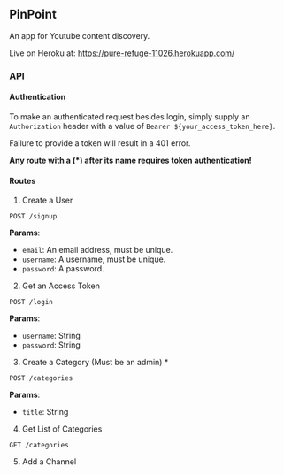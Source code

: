 ## PinPoint

An app for Youtube content discovery.

Live on Heroku at: https://pure-refuge-11026.herokuapp.com/

### API

#### Authentication

To make an authenticated request besides login,
simply supply an `Authorization` header with a
value of `Bearer ${your_access_token_here}`.

Failure to provide a token will result in a 401 error.

**Any route with a (*) after its name requires
token authentication!**

#### Routes

1. Create a User

  `POST /signup`

  **Params**:

  * `email`: An email address, must be unique.
  * `username`: A username, must be unique.
  * `password`: A password.

2. Get an Access Token

  `POST /login`

  **Params**:

  * `username`: String
  * `password`: String 

3. Create a Category (Must be an admin) *

  `POST /categories`
  
  **Params**:

  * `title`: String
  
4. Get List of Categories

  `GET /categories`

5. Add a Channel
